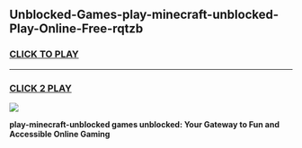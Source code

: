 
## Unblocked-Games-play-minecraft-unblocked-Play-Online-Free-rqtzb
<h3>
<a href="https://premium76.site?title=play-minecraft-unblocked&ref=26A">CLICK TO PLAY</a></h3>
<hr>

<h3>
<a href="https://premium76.site?title=play-minecraft-unblocked&ref=26A">CLICK 2 PLAY</a>
  
</h3>

<a href="https://premium76.site?title=play-minecraft-unblocked&ref=26A"><img src="https://clearcache.store/games.png"></a>


**play-minecraft-unblocked games unblocked: Your Gateway to Fun and Accessible Online Gaming**
